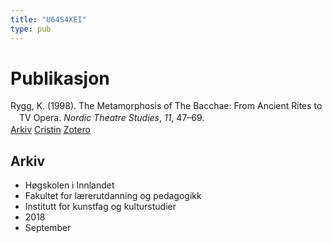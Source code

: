 ```yaml
---
title: "U64S4XEI"
type: pub
---
```

<h1>Publikasjon</h1>
<article id="csl-bib-container-U64S4XEI" class="csl-bib-container">
  <div class="csl-bib-body" style="line-height: 1.35; padding-left: 1em; text-indent:-1em;">
  <div class="csl-entry">Rygg, K. (1998). The Metamorphosis of The Bacchae: From Ancient Rites to TV Opera. <i>Nordic Theatre Studies</i>, <i>11</i>, 47&#x2013;69.</div>
</div>
  <div class="csl-bib-buttons">
    <a href="#taxonomy-article-U64S4XEI" class="csl-bib-button">Arkiv</a>
    <a href alt="Cristin URL" class="csl-bib-button">Cristin</a>
    <a href alt="Zotero URL" class="csl-bib-button">Zotero</a>
  </div>
  <div id="csl-bib-meta-container-U64S4XEI"></div>
</article>
<div id="csl-bib-meta-U64S4XEI" class="csl-bib-meta">
  <article id="taxonomy-article-U64S4XEI" class="taxonomy-article">
    <h1>Arkiv</h1>
    <ul>
      <li>Høgskolen i Innlandet</li>
      <li>Fakultet for lærerutdanning og pedagogikk</li>
      <li>Institutt for kunstfag og kulturstudier</li>
      <li>2018</li>
      <li>September</li>
    </ul>
  </article>
</div>

